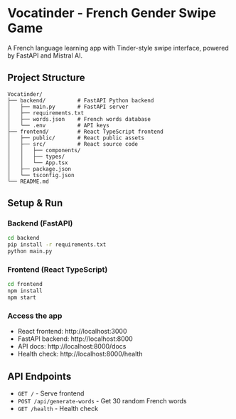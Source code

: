 # Vocatinder - French Gender Swipe Game

A French language learning app with Tinder-style swipe interface, powered by FastAPI and Mistral AI.

## Project Structure

```
Vocatinder/
├── backend/          # FastAPI Python backend
│   ├── main.py       # FastAPI server
│   ├── requirements.txt
│   ├── words.json    # French words database
│   └── .env          # API keys
├── frontend/         # React TypeScript frontend
│   ├── public/       # React public assets
│   ├── src/          # React source code
│   │   ├── components/
│   │   ├── types/
│   │   └── App.tsx
│   ├── package.json
│   └── tsconfig.json
└── README.md
```

## Setup & Run

### Backend (FastAPI)
```bash
cd backend
pip install -r requirements.txt
python main.py
```

### Frontend (React TypeScript)
```bash
cd frontend
npm install
npm start
```

### Access the app
- React frontend: http://localhost:3000
- FastAPI backend: http://localhost:8000
- API docs: http://localhost:8000/docs
- Health check: http://localhost:8000/health

## API Endpoints

- `GET /` - Serve frontend
- `POST /api/generate-words` - Get 30 random French words
- `GET /health` - Health check
